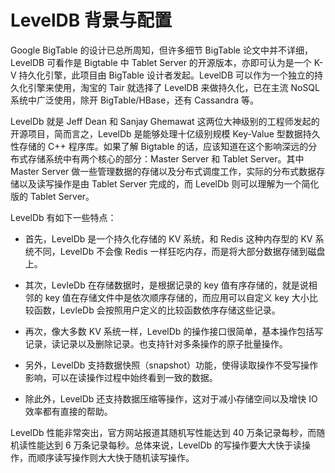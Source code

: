 # LevelDB 背景与配置

Google BigTable 的设计已总所周知，但许多细节 BigTable 论文中并不详细，LevelDB 可看作是 Bigtable 中 Tablet Server 的开源版本，亦即可认为是一个 K-V 持久化引擎，此项目由 BigTable 设计者发起。LevelDB 可以作为一个独立的持久化引擎来使用，淘宝的 Tair 就选择了 LevelDB 来做持久化，已在主流 NoSQL 系统中广泛使用，除开 BigTable/HBase，还有 Cassandra 等。

LevelDb 就是 Jeff Dean 和 Sanjay Ghemawat 这两位大神级别的工程师发起的开源项目，简而言之，LevelDb 是能够处理十亿级别规模 Key-Value 型数据持久性存储的 C++ 程序库。如果了解 Bigtable 的话，应该知道在这个影响深远的分布式存储系统中有两个核心的部分：Master Server 和 Tablet Server。其中 Master Server 做一些管理数据的存储以及分布式调度工作，实际的分布式数据存储以及读写操作是由 Tablet Server 完成的，而 LevelDb 则可以理解为一个简化版的 Tablet Server。

LevelDb 有如下一些特点：

- 首先，LevelDb 是一个持久化存储的 KV 系统，和 Redis 这种内存型的 KV 系统不同，LevelDb 不会像 Redis 一样狂吃内存，而是将大部分数据存储到磁盘上。

- 其次，LevleDb 在存储数据时，是根据记录的 key 值有序存储的，就是说相邻的 key 值在存储文件中是依次顺序存储的，而应用可以自定义 key 大小比较函数，LevleDb 会按照用户定义的比较函数依序存储这些记录。

- 再次，像大多数 KV 系统一样，LevelDb 的操作接口很简单，基本操作包括写记录，读记录以及删除记录。也支持针对多条操作的原子批量操作。

- 另外，LevelDb 支持数据快照（snapshot）功能，使得读取操作不受写操作影响，可以在读操作过程中始终看到一致的数据。

- 除此外，LevelDb 还支持数据压缩等操作，这对于减小存储空间以及增快 IO 效率都有直接的帮助。

LevelDb 性能非常突出，官方网站报道其随机写性能达到 40 万条记录每秒，而随机读性能达到 6 万条记录每秒。总体来说，LevelDb 的写操作要大大快于读操作，而顺序读写操作则大大快于随机读写操作。
